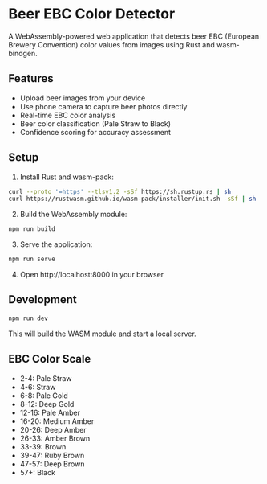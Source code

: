 # Beer EBC Color Detector

A WebAssembly-powered web application that detects beer EBC (European Brewery Convention) color values from images using Rust and wasm-bindgen.

## Features

- Upload beer images from your device
- Use phone camera to capture beer photos directly
- Real-time EBC color analysis
- Beer color classification (Pale Straw to Black)
- Confidence scoring for accuracy assessment

## Setup

1. Install Rust and wasm-pack:
```bash
curl --proto '=https' --tlsv1.2 -sSf https://sh.rustup.rs | sh
curl https://rustwasm.github.io/wasm-pack/installer/init.sh -sSf | sh
```

2. Build the WebAssembly module:
```bash
npm run build
```

3. Serve the application:
```bash
npm run serve
```

4. Open http://localhost:8000 in your browser

## Development

```bash
npm run dev
```

This will build the WASM module and start a local server.

## EBC Color Scale

- 2-4: Pale Straw
- 4-6: Straw  
- 6-8: Pale Gold
- 8-12: Deep Gold
- 12-16: Pale Amber
- 16-20: Medium Amber
- 20-26: Deep Amber
- 26-33: Amber Brown
- 33-39: Brown
- 39-47: Ruby Brown
- 47-57: Deep Brown
- 57+: Black